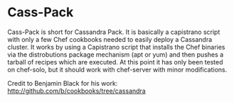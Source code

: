 Cass-Pack
================================================================================
Cass-Pack is short for Cassandra Pack. It is basically a capistrano script with
only a few Chef cookbooks needed to easily deploy a Cassandra cluster.  It 
works by using a Capistrano script that installs the Chef binaries via the
distrobutions package mechanism (apt or yum) and then pushes a tarball of
recipes which are executed. At this point it has only been tested on chef-solo, 
but it should work with chef-server with minor modifications.

Credit to Benjamin Black for his work:
  http://github.com/b/cookbooks/tree/cassandra
